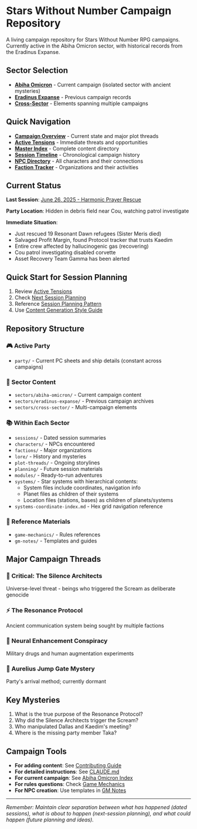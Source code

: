 # Stars Without Number Campaign Repository

A living campaign repository for Stars Without Number RPG campaigns. Currently active in the Abiha Omicron sector, with historical records from the Eradinus Expanse.

## Sector Selection

- **[Abiha Omicron](sectors/abiha-omicron/)** - Current campaign (isolated sector with ancient mysteries)
- **[Eradinus Expanse](sectors/eradinus-expanse/)** - Previous campaign records
- **[Cross-Sector](sectors/cross-sector/)** - Elements spanning multiple campaigns

## Quick Navigation

- **[Campaign Overview](campaign-overview.md)** - Current state and major plot threads
- **[Active Tensions](sectors/abiha-omicron/plot-threads/active-tensions.md)** - Immediate threats and opportunities
- **[Master Index](MASTER-INDEX.md)** - Complete content directory
- **[Session Timeline](TIMELINE.md)** - Chronological campaign history
- **[NPC Directory](NPC-INDEX.md)** - All characters and their connections
- **[Faction Tracker](FACTION-TRACKER.md)** - Organizations and their activities

## Current Status

**Last Session**: [June 26, 2025 - Harmonic Prayer Rescue](sectors/abiha-omicron/sessions/2025-06-26-harmonic-prayer-rescue.md)

**Party Location**: Hidden in debris field near Cou, watching patrol investigate

**Immediate Situation**: 
- Just rescued 19 Resonant Dawn refugees (Sister Meris died)
- Salvaged Profit Margin, found Protocol tracker that trusts Kaedim
- Entire crew affected by hallucinogenic gas (recovering)
- Cou patrol investigating disabled corvette
- Asset Recovery Team Gamma has been alerted

## Quick Start for Session Planning

1. Review [Active Tensions](sectors/abiha-omicron/plot-threads/active-tensions.md)
2. Check [Next Session Planning](sectors/abiha-omicron/planning/next-session/)
3. Reference [Session Planning Pattern](gm-notes/session-planning-pattern.md)
4. Use [Content Generation Style Guide](gm-notes/content-generation-style.md)

## Repository Structure

### 🎮 Active Party
- `party/` - Current PC sheets and ship details (constant across campaigns)

### 🌌 Sector Content
- `sectors/abiha-omicron/` - Current campaign content
- `sectors/eradinus-expanse/` - Previous campaign archives
- `sectors/cross-sector/` - Multi-campaign elements

### 📚 Within Each Sector
- `sessions/` - Dated session summaries
- `characters/` - NPCs encountered
- `factions/` - Major organizations
- `lore/` - History and mysteries
- `plot-threads/` - Ongoing storylines
- `planning/` - Future session materials
- `modules/` - Ready-to-run adventures
- `systems/` - Star systems with hierarchical contents:
  - System files include coordinates, navigation info
  - Planet files as children of their systems
  - Location files (stations, bases) as children of planets/systems
- `systems-coordinate-index.md` - Hex grid navigation reference

### 📖 Reference Materials
- `game-mechanics/` - Rules references
- `gm-notes/` - Templates and guides

## Major Campaign Threads

### 🔴 Critical: The Silence Architects
Universe-level threat - beings who triggered the Scream as deliberate genocide

### ⚡ The Resonance Protocol
Ancient communication system being sought by multiple factions

### 🧠 Neural Enhancement Conspiracy
Military drugs and human augmentation experiments

### 🚀 Aurelius Jump Gate Mystery
Party's arrival method; currently dormant

## Key Mysteries
1. What is the true purpose of the Resonance Protocol?
2. Why did the Silence Architects trigger the Scream?
3. Who manipulated Dallas and Kaedim's meeting?
4. Where is the missing party member Taka?

## Campaign Tools

- **For adding content**: See [Contributing Guide](CONTRIBUTING.md)
- **For detailed instructions**: See [CLAUDE.md](CLAUDE.md)
- **For current campaign**: See [Abiha Omicron Index](sectors/abiha-omicron/README.md)
- **For rules questions**: Check [Game Mechanics](game-mechanics/)
- **For NPC creation**: Use templates in [GM Notes](gm-notes/)

---

*Remember: Maintain clear separation between what has happened (dated sessions), what is about to happen (next-session planning), and what could happen (future planning and ideas).*